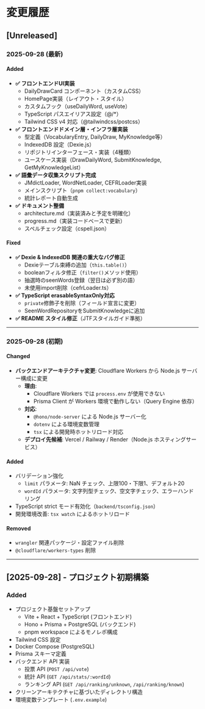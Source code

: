 # 変更履歴

## [Unreleased]

### 2025-09-28 (最新)

#### Added
- **✅ フロントエンドUI実装**
  - DailyDrawCard コンポーネント（カスタムCSS）
  - HomePage実装（レイアウト・スタイル）
  - カスタムフック（useDailyWord, useVote）
  - TypeScript パスエイリアス設定（@/*）
  - Tailwind CSS v4 対応（@tailwindcss/postcss）
- **✅ フロントエンドドメイン層・インフラ層実装**
  - 型定義（VocabularyEntry, DailyDraw, MyKnowledge等）
  - IndexedDB 設定（Dexie.js）
  - リポジトリインターフェース・実装（4種類）
  - ユースケース実装（DrawDailyWord, SubmitKnowledge, GetMyKnowledgeList）
- **✅ 語彙データ収集スクリプト完成**
  - JMdictLoader, WordNetLoader, CEFRLoader実装
  - メインスクリプト（`pnpm collect:vocabulary`）
  - 統計レポート自動生成
- **✅ ドキュメント整備**
  - architecture.md（実装済みと予定を明確化）
  - progress.md（実装コードベースで更新）
  - スペルチェック設定（cspell.json）

#### Fixed
- **✅ Dexie & IndexedDB 関連の重大なバグ修正**
  - Dexieテーブル束縛の追加（`this.table()`）
  - booleanフィルタ修正（`filter()`メソッド使用）
  - 抽選時のseenWords登録（翌日は必ず別の語）
  - 未使用import削除（cefrLoader.ts）
- **✅ TypeScript erasableSyntaxOnly対応**
  - `private`修飾子を削除（フィールド宣言に変更）
  - SeenWordRepositoryをSubmitKnowledgeに追加
- **✅ README スタイル修正**（JTFスタイルガイド準拠）

---

### 2025-09-28 (初期)

#### Changed
- **バックエンドアーキテクチャ変更**: Cloudflare Workers から Node.js サーバー構成に変更
  - **理由**: 
    - Cloudflare Workers では `process.env` が使用できない
    - Prisma Client が Workers 環境で動作しない（Query Engine 依存）
  - **対応**:
    - `@hono/node-server` による Node.js サーバー化
    - `dotenv` による環境変数管理
    - `tsx` による開発時ホットリロード対応
  - **デプロイ先候補**: Vercel / Railway / Render（Node.js ホスティングサービス）

#### Added
- バリデーション強化
  - `limit` パラメータ: NaN チェック、上限100・下限1、デフォルト20
  - `wordId` パラメータ: 文字列型チェック、空文字チェック、エラーハンドリング
- TypeScript strict モード有効化（`backend/tsconfig.json`）
- 開発環境改善: `tsx watch` によるホットリロード

#### Removed
- `wrangler` 関連パッケージ・設定ファイル削除
- `@cloudflare/workers-types` 削除

---

## [2025-09-28] - プロジェクト初期構築

### Added
- プロジェクト基盤セットアップ
  - Vite + React + TypeScript (フロントエンド)
  - Hono + Prisma + PostgreSQL (バックエンド)
  - pnpm workspace によるモノレポ構成
- Tailwind CSS 設定
- Docker Compose (PostgreSQL)
- Prisma スキーマ定義
- バックエンド API 実装
  - 投票 API (`POST /api/vote`)
  - 統計 API (`GET /api/stats/:wordId`)
  - ランキング API (`GET /api/ranking/unknown`, `/api/ranking/known`)
- クリーンアーキテクチャに基づいたディレクトリ構造
- 環境変数テンプレート (`.env.example`)